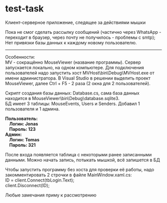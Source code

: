 # test-task
Клиент-серверное приложение, следящее за действиями мышки

Пока не смог сделать рассылку сообщений (частично через WhatsApp - переходит в браузер, через почту не получилось - проблемы с smtp);<br />
Нет привязки базы данных к каждому новому пользователю.<br />
  
-------------------------------------------------------------- 
Особенности:<br />
MV - сокращённо MouseViewer (название программы).
Сервер запускается локально, на одном компьютере. Для подключения пользователей надо запустить хост MVHost\bin\Debug\MVHost.exe от имени администратора.
В Visual Studio в решении выделить проект MouseViewer, далее Ctrl + F5 - 2 раза (2 окна для 2 пользователей).

Скрипт создания базы данных: Database.cs, сама база данных находится в MouseViewer\bin\Debug\database.sqlite3.<br /> 
БД имеет 3 таблицы: MouseEvents, Users и Senders. Добавил 1 пользователя и 1 админа.

**Пользователь:<br />
&nbsp;&nbsp;&nbsp;&nbsp;Логин: Jonas<br />
&nbsp;&nbsp;&nbsp;&nbsp;Пароль: 123<br />
Админ:<br />
&nbsp;&nbsp;&nbsp;&nbsp;Логин: Tomas<br />
&nbsp;&nbsp;&nbsp;&nbsp;Пароль: 321**<br />
  
После входа появляется таблица с некоторыми ранее записанными данными. Можно начать запись, потыкать мышкой, всё запишется в БД

Чтобы запустить программу без хоста для проверки её работы, надо закомментировать 2 строчки в файле MainWindow.xaml.cs: <br />
ID = client.Connect(tbLogin.Text);<br />
client.Disconnect(ID);<br />

Любые замечания приму к рассмотрению
